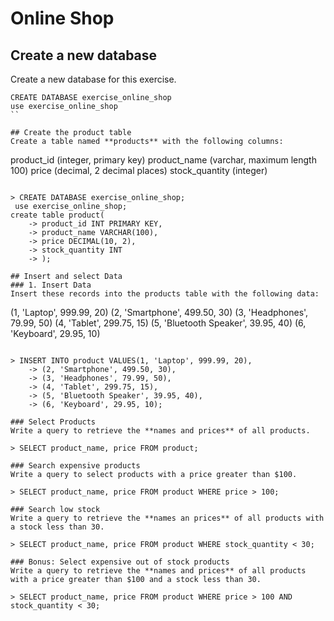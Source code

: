 # Online Shop 

## Create a new database
Create a new database for this exercise.
```
CREATE DATABASE exercise_online_shop
use exercise_online_shop
``

## Create the product table
Create a table named **products** with the following columns:  
```
product_id (integer, primary key)
product_name (varchar, maximum length 100)
price (decimal, 2 decimal places)
stock_quantity (integer)
```

> CREATE DATABASE exercise_online_shop;
 use exercise_online_shop;
create table product(
    -> product_id INT PRIMARY KEY,
    -> product_name VARCHAR(100),
    -> price DECIMAL(10, 2),
    -> stock_quantity INT
    -> );

## Insert and select Data
### 1. Insert Data
Insert these records into the products table with the following data:
```
(1, 'Laptop', 999.99, 20)
(2, 'Smartphone', 499.50, 30)
(3, 'Headphones', 79.99, 50)
(4, 'Tablet', 299.75, 15)
(5, 'Bluetooth Speaker', 39.95, 40)
(6, 'Keyboard', 29.95, 10)
```

> INSERT INTO product VALUES(1, 'Laptop', 999.99, 20),
    -> (2, 'Smartphone', 499.50, 30),
    -> (3, 'Headphones', 79.99, 50),
    -> (4, 'Tablet', 299.75, 15),
    -> (5, 'Bluetooth Speaker', 39.95, 40),
    -> (6, 'Keyboard', 29.95, 10);  

### Select Products 
Write a query to retrieve the **names and prices** of all products.

> SELECT product_name, price FROM product;  

### Search expensive products
Write a query to select products with a price greater than $100.

> SELECT product_name, price FROM product WHERE price > 100;  

### Search low stock
Write a query to retrieve the **names an prices** of all products with a stock less than 30.

> SELECT product_name, price FROM product WHERE stock_quantity < 30;  

### Bonus: Select expensive out of stock products
Write a query to retrieve the **names and prices** of all products with a price greater than $100 and a stock less than 30.

> SELECT product_name, price FROM product WHERE price > 100 AND stock_quantity < 30;  

